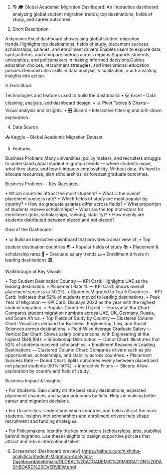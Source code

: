 1. 🌎 🎓 Global Academic Migration Dashboard:
An interactive dashboard analyzing global student migration trends, top destinations, fields of study, and career outcomes

2. Short Description
   
A dynamic Excel dashboard showcasing global student migration trends.Highlights top destinations, fields of study, placement success, scholarships, salaries, and enrollment drivers.Enables users to explore data, spot patterns, and compare metrics across regions.Supports students, universities, and policymakers in making informed decisions.Guides education choices, recruitment strategies, and international education policies.Demonstrates skills in data analysis, visualization, and translating insights into action.


3.Tech Stack

Technologies and features used to build the dashboard:
• 💻 Excel – Data cleaning, analysis, and dashboard design.
• 📊 Pivot Tables & Charts – Visual analysis and insights.
• 🎛️ Slicers – Interactive filtering and drill-down exploration.


4. Data Source

📥 Kaggle – Global Academic Migration Dataset

5. Features

Business Problem:
Many universities, policy makers, and recruiters struggle to understand global student migration trends — where students move, what they study, and how it impacts employability. Without data, it’s hard to allocate resources, plan scholarships, or forecast graduate outcomes.

Business Problem — Key Questions:

• Which countries attract the most students?
• What is the overall placement success rate?
• Which fields of study are most popular by country?
• How do graduate salaries differ across fields?
• What proportion of students receive scholarships?
• What are the top motivators for enrollment (jobs, scholarships, ranking, stability)?
• How evenly are students distributed between placed and not placed?

Goal of the Dashboard:

• 📊 Build an interactive dashboard that provides a clear view of:
• Top student destination countries 🌏
• Popular fields of study 📚
• Placement & scholarship rates 🎯
• Graduate salary trends 💵
• Enrollment drivers in leading destinations 🏛️


 Walkthrough of Key Visuals:

• Top Student Destination Country — KPI Card: Highlights UAE as the leading destination.
• Placement Rate % — KPI Card: Shows overall placement success at 50.2%.
• Students Migrated to Top 5 Countries — KPI Card: Indicates that 52% of students moved to leading destinations.
• Peak Year of Migration — KPI Card: Displays 2023 as the year with the highest student migration.
• Popular Countries (Top 5) — Horizontal Bar Chart: Compares student migration numbers across UAE, UK, Germany, Russia, and South Africa.
• Top Fields of Study by Country — Clustered Column Chart: Visualizes demand for Business, Engineering, Law, and Social Sciences across destinations.
• Field-Wise Average Graduate Salary — Vertical Bar Chart: Shows salary comparisons, with Engineering at the highest ($48,194).
• Scholarship Distribution — Donut Chart: Illustrates that 52% of students received scholarships.
• Enrollment Reasons in Leading Destinations — Clustered Column Chart: Compares drivers such as job opportunities, scholarships, and stability across countries.
• Placement Success Rate — Donut Chart: Splits outcomes evenly between placed and not placed students (50%-50%).
• Interactive Filters — Slicers: Allow exploration by country and field of study.


 Business Impact & Insights:

 • For Students:
   Gain clarity on the best study destinations, expected placement chances, and salary outcomes by field. Helps in making better career and migration decisions.

 • For Universities:
   Understand which countries and fields attract the most students. Insights into scholarships and enrollment drivers help shape recruitment and funding strategies.

 • For Policymakers:
   Identify the key motivators (scholarships, jobs, stability) behind migration. Use these insights to design supportive policies that attract and retain              international talent

 6. Screenshot
    ]Dashboard preview].(https://github.com/nikhitha-analytics/Student-Migration-Analytics-Dashboard/blob/main/GLOBAL%20ACCADEMIC%20MIGRATION%20DASHBOARD%20OVERVIEW.png)

